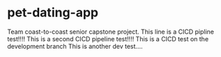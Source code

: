 # pet-dating-app
Team coast-to-coast senior capstone project.
This line is a CICD pipline test!!!!
This is a second CICD pipeline test!!!!
This is a CICD test on the development branch
This is another dev test....


